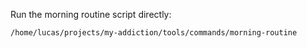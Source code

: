 Run the morning routine script directly:

```bash
/home/lucas/projects/my-addiction/tools/commands/morning-routine
```